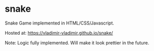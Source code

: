 # snake
Snake Game implemented in HTML/CSS/Javascript.

Hosted at: https://vladimir-vladimir.github.io/snake/

Note: Logic fully implemented. Will make it look prettier in the future.
